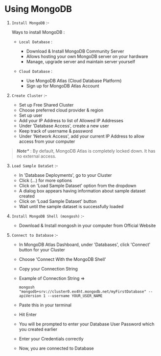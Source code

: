 # Using MongoDB

1. `Install MongoDB` :-

   Ways to install MongoDB :

   - `Local Database` :
      - Download & Install MongoDB Community Server
      - Allows hosting your own MongoDB server on your hardware
      - Manage, upgrade server and maintain server yourself

   - `Cloud Database` :
      - Use MongoDB Atlas (Cloud Database Platform)
      - Sign up for MongoDB Atlas Account

2. `Create Cluster` :-

    - Set up Free Shared Cluster
    - Choose preferred cloud provider & region
    - Set up user
    - Add your IP Address to list of Allowed IP Addresses
    - Under 'Database Access', create a new user
    - Keep track of username & password
    - Under 'Network Access', add your current IP Address to allow access from your computer

> ___Note*___ : By default, MongoDB Atlas is completely locked down. It has no external access.

3. `Load Sample DataSet` :-

    - In 'Database Deployments', go to your Cluster
    - Click (...) for more options
    - Click on 'Load Sample Dataset' option from the dropdown
    - A dialog box appears having information about sample dataset created
    - Click on 'Load Sample Dataset' button
    - Wait until the sample dataset is successfully loaded

4. `Install MongoDB Shell (mongosh)` :-

    - Download & Install mongosh in your computer from Official Website

5. `Connect to Database` :-

    - In MongoDB Atlas Dashboard, under 'Databases', click 'Connect' button for your Cluster
    - Choose 'Connect With the MongoDB Shell'
    - Copy your Connection String
    - Example of Connection String =>

          mongosh "mongodb+srv://cluster0.ex4ht.mongodb.net/myFirstDatabase" --apiVersion 1 --username YOUR_USER_NAME
    
    - Paste this in your terminal
    - Hit Enter
    - You will be prompted to enter your Database User Password which you created earlier
    - Enter your Credentials correctly
    - Now, you are connected to Database
